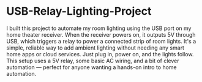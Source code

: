 # USB-Relay-Lighting-Project

I built this project to automate my room lighting using the USB port on my home theater receiver. When the receiver powers on, it outputs 5V through USB, which triggers a relay to power a connected strip of room lights. It's a simple, reliable way to add ambient lighting without needing any smart home apps or cloud services. Just plug in, power on, and the lights follow. This setup uses a 5V relay, some basic AC wiring, and a bit of clever automation — perfect for anyone wanting a hands-on intro to home automation.
